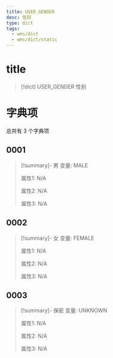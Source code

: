 ```yaml
---
title: USER_GENDER
desc: 性别
type: dict
tags:
  - wms/dict
  - wms/dict/static
---
```

# title
>[!dict] USER_GENDER
> 性别

# 字典项
总共有 3 个字典项
## 0001
>[!summary]- 男
>变量: MALE
>
>属性1: N/A
>
>属性2: N/A
>
>属性3: N/A

## 0002
>[!summary]- 女
>变量: FEMALE
>
>属性1: N/A
>
>属性2: N/A
>
>属性3: N/A

## 0003
>[!summary]- 保密
>变量: UNKNOWN
>
>属性1: N/A
>
>属性2: N/A
>
>属性3: N/A
